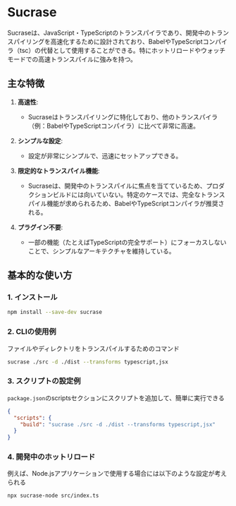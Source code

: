# Sucrase

Sucraseは、JavaScript・TypeScriptのトランスパイラであり、開発中のトランスパイリングを高速化するために設計されており、BabelやTypeScriptコンパイラ（tsc）の代替として使用することができる。特にホットリロードやウォッチモードでの高速トランスパイルに強みを持つ。

## 主な特徴

1. **高速性**:
   - Sucraseはトランスパイリングに特化しており、他のトランスパイラ（例：BabelやTypeScriptコンパイラ）に比べて非常に高速。

2. **シンプルな設定**:
   - 設定が非常にシンプルで、迅速にセットアップできる。

3. **限定的なトランスパイル機能**:
   - Sucraseは、開発中のトランスパイルに焦点を当てているため、プロダクションビルドには向いていない。特定のケースでは、完全なトランスパイル機能が求められるため、BabelやTypeScriptコンパイラが推奨される。

4. **プラグイン不要**:
   - 一部の機能（たとえばTypeScriptの完全サポート）にフォーカスしないことで、シンプルなアーキテクチャを維持している。

## 基本的な使い方

### 1. インストール

```sh
npm install --save-dev sucrase
```

### 2. CLIの使用例

ファイルやディレクトリをトランスパイルするためのコマンド

```sh
sucrase ./src -d ./dist --transforms typescript,jsx
```

### 3. スクリプトの設定例

`package.json`のscriptsセクションにスクリプトを追加して、簡単に実行できる

```json
{
  "scripts": {
    "build": "sucrase ./src -d ./dist --transforms typescript,jsx"
  }
}
```

### 4. 開発中のホットリロード

例えば、Node.jsアプリケーションで使用する場合には以下のような設定が考えられる

```sh
npx sucrase-node src/index.ts
```
